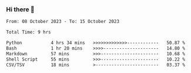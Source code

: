 ### Hi there 👋

<!--
**ututono/ututono** is a ✨ _special_ ✨ repository because its `README.md` (this file) appears on your GitHub profile.

Here are some ideas to get you started:

- 🔭 I’m currently working on ...
- 🌱 I’m currently learning ...
- 👯 I’m looking to collaborate on ...
- 🤔 I’m looking for help with ...
- 💬 Ask me about ...
- 📫 How to reach me: ...
- 😄 Pronouns: ...
- ⚡ Fun fact: ...
-->



<!--START_SECTION:waka-->

```txt
From: 08 October 2023 - To: 15 October 2023

Total Time: 9 hrs

Python           4 hrs 34 mins   >>>>>>>>>>>>>------------   50.87 %
Bash             1 hr 20 mins    >>>>---------------------   14.80 %
Markdown         57 mins         >>>----------------------   10.68 %
Shell Script     55 mins         >>>----------------------   10.22 %
CSV/TSV          18 mins         >------------------------   03.37 %
```

<!--END_SECTION:waka-->
